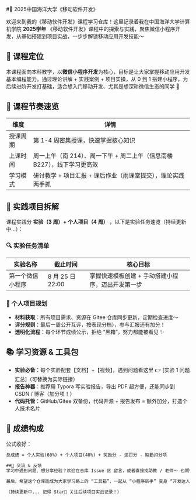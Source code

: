 #📱 2025中国海洋大学《移动软件开发》

欢迎来到我的《移动软件开发》课程学习仓库！这里记录着我在中国海洋大学计算机学院 **2025学年** 《移动软件开发》课程中的探索与实践，聚焦微信小程序开发，从基础搭建到项目实战，一步步解锁移动应用开发技能～


## 📌 课程定位
本课程面向本科教学，以**微信小程序开发**为核心，目标是让大家掌握移动应用开发基本编程能力。通过理论讲解 + 实践案例 + 项目实操，从 0 到 1 搭建小程序，为后续进阶开发打基础，适合想入门移动开发、尤其是想深耕微信生态的同学 🌱


## 📅 课程节奏速览
| 维度        | 详情                                                                 |
|-------------|----------------------------------------------------------------------|
| 授课周期    | 第 1-4 周密集授课，快速掌握核心知识                                   |
| 上课时间    | 周一上午（南 214）、周一下午 + 周二上午（信息南楼 B227），线下学习更高效 |
| 学习模式    | 研讨教学 + 项目汇报 + 课后作业（雨课堂提交），理论实践两手抓           |


## 🚀 实践项目拆解
课程实践分 **实验（3 周）+ 个人项目（4 周）** ，以下是实验任务速览（持续更新中...）：


### 🔍 实验任务清单
| 实验名称               | 截止时间       | 核心目标                                                                 |
|------------------------|----------------|--------------------------------------------------------------------------|
| 第一个微信小程序       | 8 月 25 日 22:00 | 掌握快速模板创建 + 手动搭建小程序，迈出开发第一步                           |



### 🌟 个人项目规划
- **材料获取**：所有项目需求、资源在 Gitee 仓库同步更新，定期检查进度～  
- **评分规则**：最后一周公开互评，按表现分档），参与汇报还有加分！  
- **透明化流程**：每个环节成绩公示，拒绝 “黑箱”，努力都能被看见 ✨  


## 📚 学习资源 & 工具包
- **实验必备**：每个实验配套【文档】+【视频】，遇到问题看这里 👉 [实验 1 问题汇总]（可替换为实际链接）  
- **报告神器**：推荐用 Typora 写实验报告，导出 PDF 超方便，还能同步到 CSDN / 博客（加分项！）  
- **代码托管**：GitHub/Gitee 双备份，代码开源 + 报告发布 = 额外加分，打造个人技术名片  


## 🎯 成绩构成
公式收好：  
```markdown
总成绩 = 个人实验(60%) + 个人项目(40%) + 奖励分 - 惩罚分 - 缺勤扣分项

##👀 交流 & 反馈
学习中遇到问题、想分享经验？欢迎在仓库 Issue 区 留言，或者直接找助教 / 老师～ 也期待和同学互相交流项目思路，一起卷起来（良性内卷 hhh）

最后，希望这个仓库能成为大家学习路上的 “工具箱”，一起从 “小程序新手” 变身 “开发达人”！冲就完事 🚀

（持续更新中... 记得 Star🌟 关注后续项目实战记录！）










